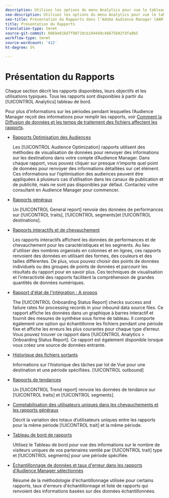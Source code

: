 ```yaml
---
description: Utilisez les options du menu Analytics pour vue le tableau de bord et divers rapports.
seo-description: Utilisez les options du menu Analytics pour vue le tableau de bord et divers rapports dans l’Adobe Audience Manager (AAM).
seo-title: Présentation du Rapports dans l’Adobe Audience Manager (AAM)
title: Présentation du Rapports
translation-type: tm+mt
source-git-commit: 0869e016d7f80710cb194449c48675b82fdfa865
workflow-type: tm+mt
source-wordcount: '412'
ht-degree: 5%

---
```



# Présentation du Rapports

Chaque section décrit les rapports disponibles, leurs objectifs et les utilisations typiques. Tous les rapports sont disponibles à partir du [!UICONTROL Analytics] tableau de bord.

Pour plus d’informations sur les périodes pendant lesquelles l’Audience Manager reçoit des informations pour remplir les rapports, voir [Comment la Diffusion de données et les temps de traitement des fichiers affectent les rapports](/help/using/reference/reporting-file-transfer-timeframe.md).

* [Rapports Optimisation des Audiences](/help/using/reporting/audience-optimization-reports/audience-optimization-reports.md)

   Les [!UICONTROL Audience Optimization] rapports utilisent des méthodes de visualisation de données pour renvoyer des informations sur les destinations dans votre compte d’Audience Manager. Dans chaque rapport, vous pouvez cliquer sur presque n’importe quel point de données pour renvoyer des informations détaillées sur cet élément. Ces informations sur l’optimisation des audiences peuvent être appliquées à plusieurs cas d’utilisation dans les canaux de publication et de publicité, mais ne sont pas disponibles par défaut. Contactez votre consultant en Audience Manager pour commencer.

* [Rapports généraux](/help/using/reporting/general-reports.md)

   Un [!UICONTROL General report] renvoie des données de performances sur [!UICONTROL traits], [!UICONTROL segments]et [!UICONTROL destinations].

* [Rapports interactifs et de chevauchement](/help/using/reporting/dynamic-reports/dynamic-reports.md)

   Les rapports interactifs affichent les données de performances et de chevauchement pour les caractéristiques et les segments. Au lieu d&#39;utiliser des nombres organisés en colonnes et en lignes, ces rapports renvoient des données en utilisant des formes, des couleurs et des tailles différentes. De plus, vous pouvez choisir des points de données individuels ou des groupes de points de données et parcourir les résultats du rapport pour en savoir plus. Ces techniques de visualisation et l’interactivité des rapports facilitent la compréhension de grandes quantités de données numériques.

* [Rapport d&#39;état de l&#39;intégration : A propos](/help/using/reporting/onboarding-status-report.md)

   The [!UICONTROL Onboarding Status Report] checks success and failure rates for processing records in your inbound data source files. Ce rapport affiche les données dans un graphique à barres interactif et fournit des mesures de synthèse sous forme de tableau. Il comporte également une option qui échantillonne les fichiers pendant une période fixe et affiche les erreurs les plus courantes pour chaque type d’erreur. Vous pouvez trouver ce rapport dans [!UICONTROL Analytics > Onboarding Status Report]. Ce rapport est également disponible lorsque vous créez une source de données entrante.

* [Historique des fichiers sortants](/help/using/reporting/outbound-history-report.md)

   Informations sur l&#39;historique des tâches par lot de Vue pour une destination et une période spécifiées. [!UICONTROL outbound]

* [Rapports de tendances](/help/using/reporting/trend-reports.md)

   Un [!UICONTROL Trend report] renvoie les données de tendance sur [!UICONTROL traits] et [!UICONTROL segments].

* [Comptabilisation des utilisateurs uniques dans les chevauchements et les rapports généraux](/help/using/reporting/unique-user-counts.md)

   Décrit la variation des totaux d’utilisateurs uniques entre les rapports pour la même période [!UICONTROL trait] et la même période.

* [Tableau de bord de rapports](/help/using/reporting/trend-reports.md)

   Utilisez le Tableau de bord pour vue des informations sur le nombre de visiteurs uniques de vos partenaires ventilé par [!UICONTROL trait] type et [!UICONTROL segments] pour une période spécifiée.

* [Échantillonnage de données et taux d&#39;erreur dans les rapports d&#39;Audience Manager sélectionnés](/help/using/reporting/report-sampling.md)

   Résumé de la méthodologie d&#39;échantillonnage utilisée pour certains rapports, taux d&#39;erreurs d&#39;échantillonnage et liste de rapports qui renvoient des informations basées sur des données échantillonnées.

